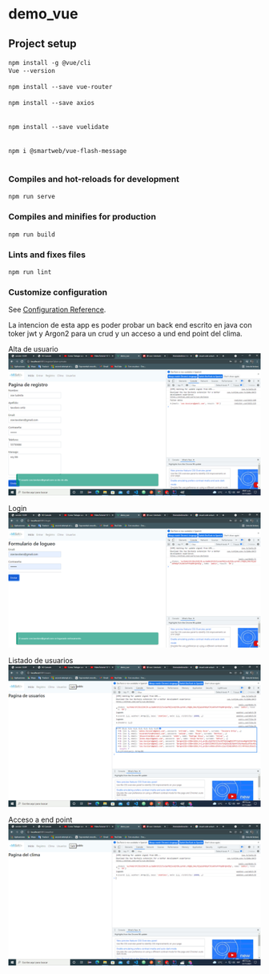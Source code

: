 # demo_vue

## Project setup
```
npm install -g @vue/cli
Vue --version 

npm install --save vue-router 

npm install --save axios


npm install --save vuelidate


npm i @smartweb/vue-flash-message


```

### Compiles and hot-reloads for development
```
npm run serve
```

### Compiles and minifies for production
```
npm run build
```

### Lints and fixes files
```
npm run lint
```

### Customize configuration
See [Configuration Reference](https://cli.vuejs.org/config/).


La intencion de esta app es poder probar un back end escrito en java con toker jwt y Argon2
para un crud y un acceso a und end point del clima.

Alta de usuario
![](images/alta.gif)

Login
![](images/login.gif)

Listado de usuarios
![](images/get_users.gif)

Acceso a end point
![](images/endpoint.gif)






